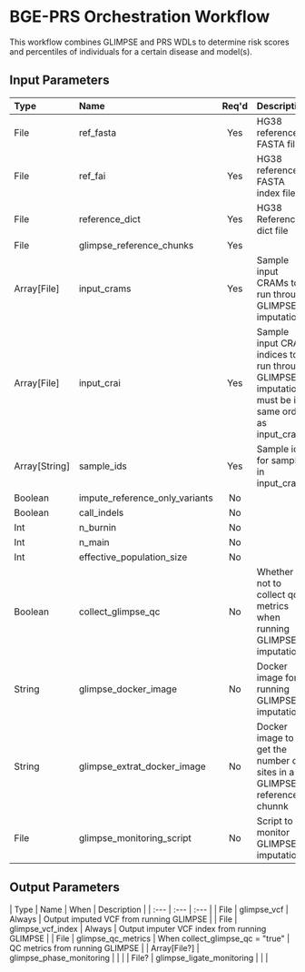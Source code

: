 # BGE-PRS Orchestration Workflow

This workflow combines GLIMPSE and PRS WDLs to determine risk scores and percentiles of individuals for a certain disease and model(s).

## Input Parameters

| Type | Name | Req'd | Description | Default Value |
| :--- | :--- | :---: | :--- | :--- |
| File | ref_fasta | Yes | HG38 reference FASTA file | |
| File | ref_fai | Yes | HG38 reference FASTA index file | |
| File | reference_dict | Yes | HG38 Reference dict file | |
| File | glimpse_reference_chunks | Yes | | |
| Array[File] | input_crams | Yes | Sample input CRAMs to run through GLIMPSE imputation | |
| Array[File] | input_crai | Yes | Sample input CRAM indices to run through GLIMPSE imputation; must be in same order as input_crams | |
| Array[String] | sample_ids | Yes | Sample ids for samples in input_crams | |
| Boolean | impute_reference_only_variants | No | | false |
| Boolean | call_indels | No | | false |
| Int | n_burnin | No | | |
| Int | n_main | No | | |
| Int | effective_population_size | No | | |
| Boolean | collect_glimpse_qc | No | Whether or not to collect qc metrics when running GLIMPSE imputation | true |
| String | glimpse_docker_image | No | Docker image for running GLIMPSE imputation | "us.gcr.io/broad-dsde-methods/glimpse:odelaneau_e0b9b56" |
| String | glimpse_extrat_docker_image | No | Docker image to get the number of sites in a GLIMPSE reference chunnk | "us.gcr.io/broad-dsde-methods/glimpse_extract_num_sites_from_reference_chunks:michaelgatzen_edc7f3a" |
| File | glimpse_monitoring_script | No | Script to monitor GLIMPSE imputation | |

## Output Parameters

| Type | Name | When | Description |
| :--- | :--- | :--- |
| File | glimpse_vcf | Always | Output imputed VCF from running GLIMPSE |
| File | glimpse_vcf_index | Always | Output imputer VCF index from running GLIMPSE |
| File | glimpse_qc_metrics | When collect_glimpse_qc = "true" | QC metrics from running GLIMPSE |
| Array[File?] | glimpse_phase_monitoring | | |
| File? | glimpse_ligate_monitoring | | |
